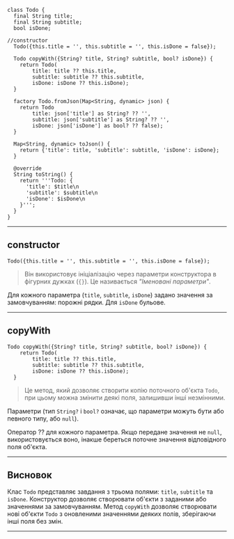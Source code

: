 ```
class Todo {
  final String title;
  final String subtitle;
  bool isDone;

//constructor
  Todo({this.title = '', this.subtitle = '', this.isDone = false});

  Todo copyWith({String? title, String? subtitle, bool? isDone}) {
    return Todo(
        title: title ?? this.title,
        subtitle: subtitle ?? this.subtitle,
        isDone: isDone ?? this.isDone);
  }

  factory Todo.fromJson(Map<String, dynamic> json) {
    return Todo
        title: json['title'] as String? ?? '',
        subtitle: json['subtitle'] as String? ?? '',
        isDone: json['isDone'] as bool? ?? false);
  }

  Map<String, dynamic> toJson() {
    return {'title': title, 'subtitle': subtitle, 'isDone': isDone};
  }

  @override
  String toString() {
    return '''Todo: {
      'title': $title\n
      'subtitle': $subtitle\n
      'isDone': $isDone\n
    }''';
  }
}
```
---
## constructor
```
Todo({this.title = '', this.subtitle = '', this.isDone = false});
```
> Він використовує ініціалізацію через параметри конструктора в фігурних дужках (`{}`). Це називається *"Іменовані параметри"*.

Для кожного параметра (`title`, `subtitle`, `isDone`) задано значення за замовчуванням: порожні рядки. Для `isDone` бульове.

---

## copyWith
```
Todo copyWith({String? title, String? subtitle, bool? isDone}) {
    return Todo(
        title: title ?? this.title,
        subtitle: subtitle ?? this.subtitle,
        isDone: isDone ?? this.isDone);
  }
```
> Це метод, який дозволяє створити копію поточного об'єкта `Todo`, при цьому можна змінити деякі поля, залишивши інші незмінними.

 Параметри (тип `String?` і `bool?` означає, що параметри можуть бути або певного типу, або `null`).

Оператор ?? для кожного параметра. Якщо передане значення не `null`, використовується воно, інакше береться поточне значення відповідного поля об'єкта.

---

## Висновок

Клас `Todo` представляє завдання з трьома полями: `title`, `subtitle` та `isDone`. Конструктор дозволяє створювати об'єкти з заданими або значеннями за замовчуванням. Метод `copyWith` дозволяє створювати нові об'єкти `Todo` з оновленими значеннями деяких полів, зберігаючи інші поля без змін.

---